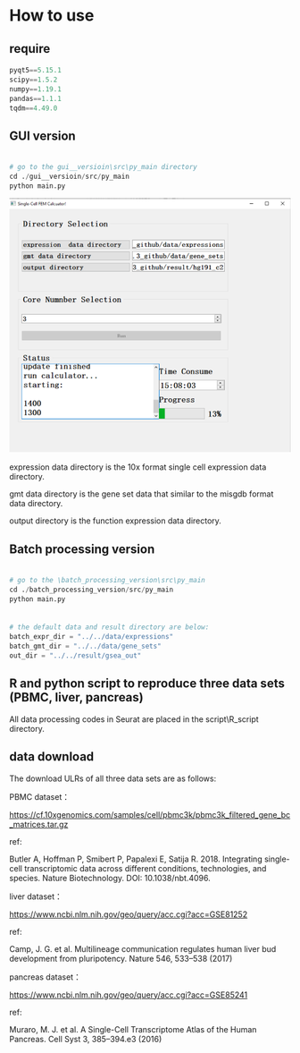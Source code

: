 # How to use

## require

```python
pyqt5==5.15.1
scipy==1.5.2
numpy==1.19.1
pandas==1.1.1
tqdm==4.49.0
```



## GUI version

```python

# go to the gui__versioin\src\py_main directory
cd ./gui__versioin/src/py_main
python main.py


```



![image-20201202143317111](./image-20201202143317111.png)



expression data directory is the 10x format single cell expression data directory.

gmt data directory is the gene set data that similar to the misgdb format data directory.

output directory is the function expression data directory.





## Batch processing version

```python

# go to the \batch_processing_version\src\py_main
cd ./batch_processing_version/src/py_main
python main.py


# the default data and result directory are below:
batch_expr_dir = "../../data/expressions"
batch_gmt_dir = "../../data/gene_sets"
out_dir = "../../result/gsea_out"


```

## R and python script to reproduce three data sets (PBMC, liver, pancreas)

All data processing codes in Seurat are placed in the script\R_script directory.



## data download

The download ULRs of all three data sets are as follows:

PBMC dataset：

https://cf.10xgenomics.com/samples/cell/pbmc3k/pbmc3k_filtered_gene_bc_matrices.tar.gz

ref:

Butler A, Hoffman P, Smibert P, Papalexi E, Satija R. 2018. Integrating single-cell transcriptomic data across different conditions, technologies, and species. Nature Biotechnology. DOI: 10.1038/nbt.4096.



liver dataset：

https://www.ncbi.nlm.nih.gov/geo/query/acc.cgi?acc=GSE81252

ref:

Camp, J. G. et al. Multilineage communication regulates human liver bud development from pluripotency. Nature 546, 533–538 (2017)



pancreas dataset：

https://www.ncbi.nlm.nih.gov/geo/query/acc.cgi?acc=GSE85241

ref:

Muraro, M. J. et al. A Single-Cell Transcriptome Atlas of the Human Pancreas. Cell Syst 3, 385–394.e3 (2016)

